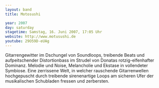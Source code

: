 ```yaml
---
layout: band
title: Motosushi

year: 2007
day: saturday
stagetime: Samstag, 16. Juni 2007, 17:05 Uhr
website: http://www.motusushi.de
youtube: 29O59D-eUAg
---
```

Gitarrengewitter im Dschungel von Soundloops, treibende Beats und aufpeitschender Distortionbass im Strudel von Donatas rotzig-elfenhafter Dominanz. Melodie und Noise, Melancholie und Ekstase in vollendeter Symbiose. Eine zerrissene Welt, in welcher rauschende Gitarrenwellen hochgepuscht durch treibende sirenenartige Loops am sicheren Ufer der musikalischen Schubladen fressen und zerbersten.
